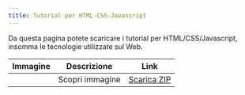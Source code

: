 ```yaml
---
title: Tutorial per HTML-CSS-Javascript
---
```


Da questa pagina potete scaricare i tutorial per HTML/CSS/Javascript, insomma le tecnologie utilizzate sul Web.

| Immagine | Descrizione | Link |
| --- | --- | --- |
| | Scopri immagine | [Scarica ZIP](files/web_scopri_immagine.zip) |
